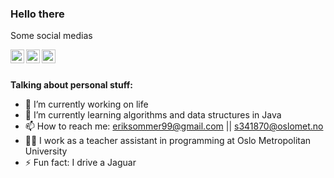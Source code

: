 ### Hello there

Some social medias

<a href="https://www.instagram.com/erik_sommer/">
  <img align="left" alt="Erik Sommer´s Instagram" width="22px" src="https://cdn.jsdelivr.net/npm/simple-icons@v3/icons/instagram.svg" />
</a>

<a href="https://www.linkedin.com/in/erik-storås-sommer-24b89a1a2/">
  <img align="left" alt="Erik Sommer´s LinkdeIN" width="22px" src="https://cdn.jsdelivr.net/npm/simple-icons@v3/icons/linkedin.svg" />
</a>

<a href="https://www.strava.com/athletes/11576675/">
  <img align="left" alt="Erik Sommer´s Strava" width="22px" src="https://cdn.jsdelivr.net/npm/simple-icons@v3/icons/strava.svg" />
</a>

<br /><br />

**Talking about personal stuff:**
- 🔭 I’m currently working on life  
- 🌱 I’m currently learning algorithms and data structures in Java
- 📫 How to reach me: eriksommer99@gmail.com || s341870@oslomet.no
- 👨‍💻 I work as a teacher assistant in programming at Oslo Metropolitan University
- ⚡ Fun fact: I drive a Jaguar
